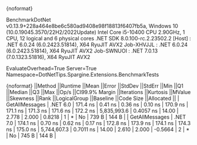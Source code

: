 {noformat}

BenchmarkDotNet v0.13.9+228a464e8be6c580ad9408e98f18813f6407fb5a, Windows 10 (10.0.19045.3570/22H2/2022Update)
Intel Core i5-10400 CPU 2.90GHz, 1 CPU, 12 logical and 6 physical cores
.NET SDK 8.0.100-rc.2.23502.2
  [Host]     : .NET 6.0.24 (6.0.2423.51814), X64 RyuJIT AVX2
  Job-XHVJJL : .NET 6.0.24 (6.0.2423.51814), X64 RyuJIT AVX2
  Job-SWNUOI : .NET 7.0.13 (7.0.1323.51816), X64 RyuJIT AVX2

EvaluateOverhead=True  Server=True  Namespace=DotNetTips.Spargine.Extensions.BenchmarkTests  

{noformat}
||Method         ||Runtime  ||Mean     ||Error   ||StdDev  ||StdErr  ||Min      ||Q1       ||Median   ||Q3       ||Max      ||Op/s        ||CI99.9% Margin ||Iterations ||Kurtosis ||MValue ||Skewness ||Rank ||LogicalGroup ||Baseline ||Code Size ||Allocated ||
| GetAllMessages | .NET 6.0 | 171.4 ns | 0.41 ns | 0.36 ns | 0.10 ns | 170.9 ns | 171.1 ns | 171.3 ns | 171.6 ns | 172.2 ns | 5,835,993.6 |      0.4057 ns |      14.00 |    2.778 |  2.000 |   0.8218 |    1 | *            | No       |     739 B |     144 B |
| GetAllMessages | .NET 7.0 | 174.1 ns | 0.70 ns | 0.62 ns | 0.17 ns | 172.8 ns | 173.9 ns | 174.1 ns | 174.3 ns | 175.0 ns | 5,744,607.3 |      0.7011 ns |      14.00 |    2.610 |  2.000 |  -0.5664 |    2 | *            | No       |     745 B |     144 B |
